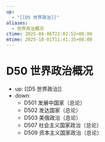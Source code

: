 ```yaml
---
up:
  - "[[D5 世界政治]]"
aliases:
  - 世界政治概况
ctime: 2025-04-06T22:02:52+08:00
mtime: 2025-10-01T11:41:35+08:00
---
```


# D50 世界政治概况

- up: [[D5 世界政治]]
- down:	
	- D501 发展中国家（总论）
	- D502 发达国家（总论）
	- D503 美俄政治（总论）
	- D507 社会主义国家政治（总论）
	- D509 资本主义国家政治（总论）
	
